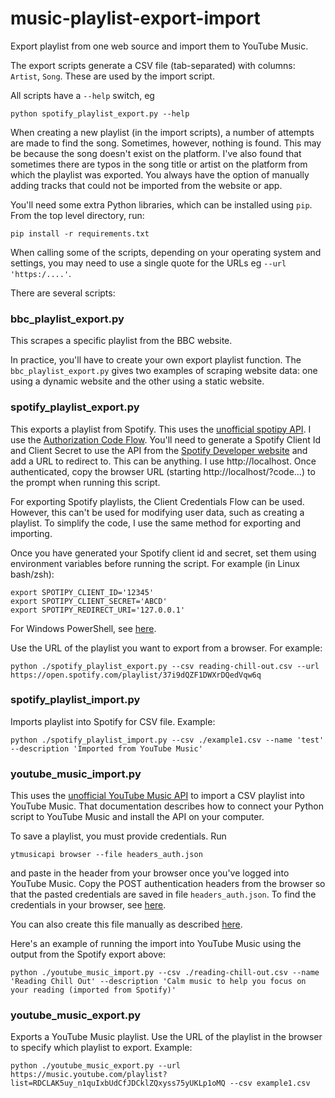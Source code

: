 # music-playlist-export-import

Export playlist from one web source and import them to YouTube Music.

The export scripts generate a CSV file (tab-separated) with columns: `Artist`, `Song`. These are used by the import script.

All scripts have a `--help` switch, eg

`python spotify_playlist_export.py --help`

When creating a new playlist (in the import scripts), a number of attempts are made to find the song. Sometimes, however, nothing is found. This may be because the song doesn't exist on the platform. I've also found that sometimes there are typos in the song title or artist on the platform from which the playlist was exported. You always have the option of manually adding tracks that could not be imported from the website or app.

You'll need some extra Python libraries, which can be installed using `pip`. From the top level directory, run:

```
pip install -r requirements.txt
```


When calling some of the scripts, depending on your operating system and settings, you may need to use a single quote for the URLs eg `--url 'https:/....'`.

There are several scripts:

### bbc_playlist_export.py

This scrapes a specific playlist from the BBC website. 

In practice, you'll have to create your own export playlist function. The `bbc_playlist_export.py` gives two examples of scraping website data: one using a dynamic website and the other using a static website.

### spotify_playlist_export.py

This exports a playlist from Spotify. This uses the  [unofficial spotipy API](https://spotipy.readthedocs.io/). I use the [Authorization Code Flow](https://spotipy.readthedocs.io/en/2.22.0/#authorization-code-flow). You'll need to generate a Spotify Client Id and Client Secret to use the API from the [Spotify Developer website](https://developer.spotify.com/dashboard/applications) and add a URL to redirect to. This can be anything. I use http://localhost. Once authenticated, copy the browser URL (starting http://localhost/?code...) to the prompt when running this script.

For exporting Spotify playlists, the Client Credentials Flow can be used. However, this can't be used for modifying user data, such as creating a playlist. To simplify the code, I use the same method for exporting and importing.

Once you have generated your Spotify client id and secret, set them using environment variables before running the script. For example (in Linux bash/zsh):
```
export SPOTIPY_CLIENT_ID='12345'
export SPOTIPY_CLIENT_SECRET='ABCD'
export SPOTIPY_REDIRECT_URI='127.0.0.1'
```
For Windows PowerShell, see [here](https://learn.microsoft.com/en-us/windows-server/administration/windows-commands/set_1).

Use the URL of the playlist you want to export from a browser. For example: 
```
python ./spotify_playlist_export.py --csv reading-chill-out.csv --url https://open.spotify.com/playlist/37i9dQZF1DWXrDQedVqw6q
```

### spotify_playlist_import.py

Imports playlist into Spotify for CSV file. Example:

```
python ./spotify_playlist_import.py --csv ./example1.csv --name 'test' --description 'Imported from YouTube Music'
```

### youtube_music_import.py


This uses the [unofficial YouTube Music API](https://ytmusicapi.readthedocs.io/en/stable/index.html) to import a CSV playlist into YouTube Music. That documentation describes how to connect your Python script to YouTube Music and install the API on your computer.

To save a playlist, you must provide credentials. Run
```
ytmusicapi browser --file headers_auth.json
```
and paste in the header from your browser once you've logged into YouTube Music. Copy the POST authentication headers from the browser so that the pasted credentials are saved in file `headers_auth.json`. To find the credentials in your browser, see [here](https://ytmusicapi.readthedocs.io/en/stable/setup/browser.html#copy-authentication-headers).

You can also create this file manually as described [here](https://ytmusicapi.readthedocs.io/en/stable/setup/browser.html#manual-file-creation).

Here's an example of running the import into YouTube Music using the output from the Spotify export above:

 ```
 python ./youtube_music_import.py --csv ./reading-chill-out.csv --name 'Reading Chill Out' --description 'Calm music to help you focus on your reading (imported from Spotify)'
 ```

### youtube_music_export.py

Exports a YouTube Music playlist. Use the URL of the playlist in the browser to specify which playlist to export. Example:

```
python ./youtube_music_export.py --url https://music.youtube.com/playlist?list=RDCLAK5uy_n1quIxbUdCfJDCklZQxyss75yUKLp1oMQ --csv example1.csv
```
